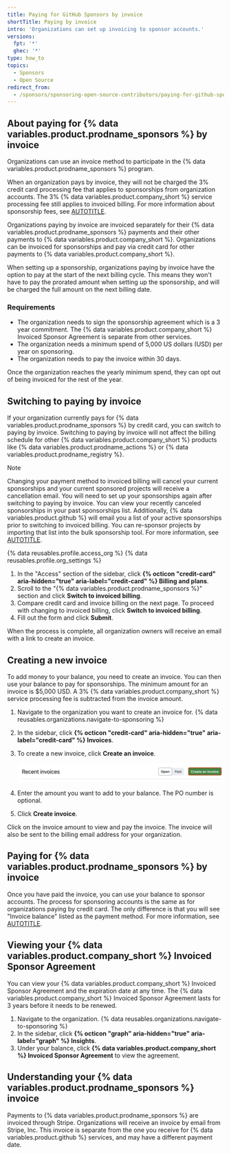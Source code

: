```yaml
---
title: Paying for GitHub Sponsors by invoice
shortTitle: Paying by invoice
intro: 'Organizations can set up invoicing to sponsor accounts.'
versions:
  fpt: '*'
  ghec: '*'
type: how_to
topics:
  - Sponsors
  - Open Source
redirect_from:
  - /sponsors/sponsoring-open-source-contributors/paying-for-github-sponsors-via-invoice
---
```


## About paying for {% data variables.product.prodname_sponsors %} by invoice

Organizations can use an invoice method to participate in the {% data variables.product.prodname_sponsors %} program.

When an organization pays by invoice, they will not be charged the 3% credit card processing fee that applies to sponsorships from organization accounts. The 3% {% data variables.product.company_short %} service processing fee still applies to invoiced billing. For more information about sponsorship fees, see [AUTOTITLE](/sponsors/sponsoring-open-source-contributors/sponsoring-an-open-source-contributor#sponsorship-fees).

Organizations paying by invoice are invoiced separately for their {% data variables.product.prodname_sponsors %} payments and their other payments to {% data variables.product.company_short %}. Organizations can be invoiced for sponsorships and pay via credit card for other payments to {% data variables.product.company_short %}.

When setting up a sponsorship, organizations paying by invoice have the option to pay at the start of the next billing cycle. This means they won't have to pay the prorated amount when setting up the sponsorship, and will be charged the full amount on the next billing date.

### Requirements

* The organization needs to sign the sponsorship agreement which is a 3 year commitment. The {% data variables.product.company_short %} Invoiced Sponsor Agreement is separate from other services.
* The organization needs a minimum spend of 5,000 US dollars (USD) per year on sponsoring.
* The organization needs to pay the invoice within 30 days.

Once the organization reaches the yearly minimum spend, they can opt out of being invoiced for the rest of the year.

## Switching to paying by invoice

If your organization currently pays for {% data variables.product.prodname_sponsors %} by credit card, you can switch to paying by invoice. Switching to paying by invoice will not affect the billing schedule for other {% data variables.product.company_short %} products like {% data variables.product.prodname_actions %} or {% data variables.product.prodname_registry %}.

> [!NOTE]
> Changing your payment method to invoiced billing will cancel your current sponsorships and your current sponsored projects will receive a cancellation email. You will need to set up your sponsorships again after switching to paying by invoice. You can view your recently canceled sponsorships in your past sponsorships list. Additionally, {% data variables.product.github %} will email you a list of your active sponsorships prior to switching to invoiced billing. You can re-sponsor projects by importing that list into the bulk sponsorship tool. For more information, see [AUTOTITLE](/sponsors/sponsoring-open-source-contributors/sponsoring-an-open-source-contributor#sponsoring-accounts-in-bulk).

{% data reusables.profile.access_org %}
{% data reusables.profile.org_settings %}
1. In the "Access" section of the sidebar, click **{% octicon "credit-card" aria-hidden="true" aria-label="credit-card" %} Billing and plans**.
1. Scroll to the "{% data variables.product.prodname_sponsors %}" section and click **Switch to invoiced billing**.
1. Compare credit card and invoice billing on the next page. To proceed with changing to invoiced billing, click **Switch to invoiced billing**.
1. Fill out the form and click **Submit**.

When the process is complete, all organization owners will receive an email with a link to create an invoice.

## Creating a new invoice

To add money to your balance, you need to create an invoice. You can then use your balance to pay for sponsorships. The minimum amount for an invoice is $5,000 USD. A 3% {% data variables.product.company_short %} service processing fee is subtracted from the invoice amount.

1. Navigate to the organization you want to create an invoice for.
{% data reusables.organizations.navigate-to-sponsoring %}
1. In the sidebar, click **{% octicon "credit-card" aria-hidden="true" aria-label="credit-card" %} Invoices**.
1. To create a new invoice, click **Create an invoice**.

   ![Screenshot of the "Invoices" page for {% data variables.product.prodname_sponsors %}. A button, labeled "Create an invoice," is outlined in dark orange.](/assets/images/help/sponsors/sponsors-create-an-invoice.png)

1. Enter the amount you want to add to your balance. The PO number is optional.
1. Click **Create invoice**.

Click on the invoice amount to view and pay the invoice. The invoice will also be sent to the billing email address for your organization.

## Paying for {% data variables.product.prodname_sponsors %} by invoice

Once you have paid the invoice, you can use your balance to sponsor accounts. The process for sponsoring accounts is the same as for organizations paying by credit card. The only difference is that you will see "Invoice balance" listed as the payment method. For more information, see [AUTOTITLE](/sponsors/sponsoring-open-source-contributors/sponsoring-an-open-source-contributor).

## Viewing your {% data variables.product.company_short %} Invoiced Sponsor Agreement

You can view your {% data variables.product.company_short %} Invoiced Sponsor Agreement and the expiration date at any time. The {% data variables.product.company_short %} Invoiced Sponsor Agreement lasts for 3 years before it needs to be renewed.

1. Navigate to the organization.
{% data reusables.organizations.navigate-to-sponsoring %}
1. In the sidebar, click **{% octicon "graph" aria-hidden="true" aria-label="graph" %} Insights**.
1. Under your balance, click **{% data variables.product.company_short %} Invoiced Sponsor Agreement** to view the agreement.

## Understanding your {% data variables.product.prodname_sponsors %} invoice

Payments to {% data variables.product.prodname_sponsors %} are invoiced through Stripe. Organizations will receive an invoice by email from Stripe, Inc. This invoice is separate from the one you receive for {% data variables.product.github %} services, and may have a different payment date.
